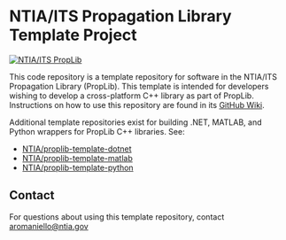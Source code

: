 # NTIA/ITS Propagation Library Template Project #
<!-- TODO-TEMPLATE: Update software name above -->
<!-- TODO-TEMPLATE: README BADGES

- The first badge links to the PropLib Wiki and does not need to be edited
- The second badge automatically displays and links to the most recent GitHub Release.
    - Make sure to update the [gh-releases-badge] and [gh-releases-link] URLs with your repo name
- The third badge is the CMake/CTest GitHub actions status.
    - Update the repository name in [gh-actions-test-badge] and [gh-actions-test-link]
- The fourth badge is the Doxygen github actions status.
    - Update the repository name in [gh-actions-docs-badge]
    - Update the repository name in [gh-pages-docs-link]
- The fifth badge displays open GitHub Issues
    - Update the repository name in [gh-issues-badge]
    - Update the repository name in [gh-issues-link]
-->
[![NTIA/ITS PropLib][proplib-badge]][proplib-link]
<!-- TODO-TEMPLATE: Add badges. See above for details.
[![GitHub Release][gh-releases-badge]][gh-releases-link]
[![GitHub Actions Unit Test Status][gh-actions-test-badge]][gh-actions-test-link]
[![C++ API Reference][gh-actions-docs-badge]][gh-pages-docs-link]
[![GitHub Issues][gh-issues-badge]][gh-issues-link]
-->
[proplib-badge]: https://img.shields.io/badge/PropLib-badge?label=%F0%9F%87%BA%F0%9F%87%B8%20NTIA%2FITS&labelColor=162E51&color=D63E04
[proplib-link]: https://ntia.github.io/propagation-library-wiki
[gh-actions-test-badge]: https://img.shields.io/github/actions/workflow/status/NTIA/proplib-template/ctest.yml?branch=main&logo=cmake&label=Build%2FTests&labelColor=162E51
[gh-actions-test-link]: https://github.com/NTIA/proplib-template/actions/workflows/ctest.yml
[gh-actions-docs-badge]: https://img.shields.io/github/actions/workflow/status/NTIA/proplib-template/doxygen.yml?branch=main&logo=c%2B%2B&label=Docs&labelColor=162E51
[gh-pages-docs-link]: https://ntia.github.io/proplib-template
[gh-releases-badge]: https://img.shields.io/github/v/release/NTIA/proplib-template?logo=github&label=Release&labelColor=162E51&color=D63E04
[gh-releases-link]: https://github.com/NTIA/proplib-template/releases
[gh-issues-badge]: https://img.shields.io/github/issues/NTIA/proplib-template?logo=github&label=Issues&labelColor=162E51
[gh-issues-link]: https://github.com/NTIA/proplib-template/issues

<!-- TODO-TEMPLATE: Replace the below description with one for your software -->
This code repository is a template repository for software in the NTIA/ITS
Propagation Library (PropLib). This template is intended for developers wishing
to develop a cross-platform C++ library as part of PropLib. Instructions on how
to use this repository are found in its [GitHub Wiki](https://github.com/NTIA/proplib-template/wiki).

Additional template repositories exist for building .NET, MATLAB, and Python
wrappers for PropLib C++ libraries. See:

- [NTIA/proplib-template-dotnet](https://github.com/NTIA/proplib-template-dotnet)
- [NTIA/proplib-template-matlab](https://github.com/NTIA/proplib-template-matlab)
- [NTIA/proplib-template-python](https://github.com/NTIA/proplib-template-python)

## Contact ##

For questions about using this template repository, contact <aromaniello@ntia.gov>

<!-- TODO-TEMPLATE: Create the README contents. Boilerplate provided below.

Additional bindings to the shared library built from this repository are provided
for .NET, MATLAB, and Python in the following repositories:

- [NTIA/TODO-TEMPLATE-dotnet](https://github.com/NTIA/TODO-TEMPLATE-dotnet)
- [NTIA/TODO-TEMPLATE-matlab](https://github.com/NTIA/TODO-TEMPLATE-matlab)
- [NTIA/TODO-TEMPLATE-python](https://github.com/NTIA/TODO-TEMPLATE-python)

## Getting Started ##

TODO-TEMPLATE: Update links in this section, if applicable
TODO-TEMPLATE: Otherwise, add correct "getting started" information here.

To get started using this model, refer to
[its page on the **NTIA/ITS Propagation Library Wiki**](https://ntia.github.io/propagation-library-wiki/models/TODO-TEMPLATE/).
There, you will find installation instructions, usage information, and code
examples for all supported languages.

If you're a developer and would like to contribute to or extend this repository,
you will find comprehensive documentation of this C++ code
[here](https://ntia.github.io/TODO-TEMPLATE), and a guide for contributors
[here](CONTRIBUTING.md).

## Configure and Build ##

The software is designed to be built into a DLL (or corresponding `.so` or `.dylib`
library for non-Windows systems). A CMake build configuration and presets are
provided for cross-platform builds, which can be carried out, for example, by:

```cmd
# From this repository's root directory, try one of the following command pairs:

# "Release" configurations compile the library, build docs, and configure tests:
cmake --preset release
cmake --build --preset release

# "Debug" configurations skip building the docs:
cmake --preset debug
cmake --build --preset debug

# "DocsOnly" configurations only build the docs:
cmake --preset docsOnly
cmake --build --preset docsOnly
```

Note that this repository makes use of several
[Git submodules](https://git-scm.com/book/en/v2/Git-Tools-Submodules)
to reference dependencies used for running unit tests and building documentation.
In order to do either, ensure the required submodules are cloned by running:

```cmd
# From this repository's root directory
git submodule init
git submodule update
```

## Running Tests ##

TODO-TEMPLATE: Update this section if needed, based on tests in the repo
TODO-TEMPLATE: Add any other testing info, such as links to available data

If you've configured tests when building the project, for example by using one of
the "Release" or "Debug" CMake presets, you can run the included unit tests as follows:

```cmd
ctest --preset release
```

## References ##

TODO-TEMPLATE: Add refs to, e.g., publications related to the software
TODO-TEMPLATE: Update or remove the link here to the Doxygen docs

* [ITS Propagation Library Wiki](https://ntia.github.io/propagation-library-wiki)
* [`ITS.TODO-TEMPLATE.THIS-LIBRARY` C++ API Reference](https://ntia.github.io/TODO-TEMPLATE)

## Contact ##

For technical questions, contact <code@ntia.gov>.

-->
